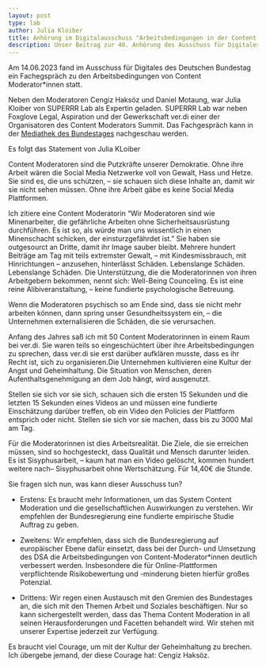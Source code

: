 ```yaml
---
layout: post
type: lab
author: Julia Kloiber
title: Anhörung im Digitalausschuss "Arbeitsbedingungen in der Content Moderation"
description: Unser Beitrag zur 40. Anhörung des Ausschuss für Digitales im Deutschen Bundestag.
---
```


<p>Am 14.06.2023 fand im Ausschuss für Digitales des Deutschen Bundestag ein Fachegspräch zu den Arbeitsbedingungen von Content Moderator*innen statt.</p>
<p>Neben den Moderatoren Cengiz Haksöz und Daniel Motaung, war Julia Kloiber von SUPERRR Lab als Expertin geladen. SUPERRR Lab war neben Foxglove Legal, Aspiration und der Gewerkschaft ver.di einer der Organisatoren des Content Moderators Summit. Das Fachgespräch kann in der <a href="https://www.bundestag.de/mediathek?videoid=7554708#url=L21lZGlhdGhla292ZXJsYXk/dmlkZW9pZD03NTU0NzA4&mod=mediathek"> Mediathek des Bundestages</a> nachgeschau werden.</p>

<p>Es folgt das Statement von Julia KLoiber</p>

<p>Content Moderatoren sind die Putzkräfte unserer Demokratie. Ohne ihre Arbeit wären die Social Media Netzwerke voll von Gewalt, Hass und Hetze. Sie sind es, die uns schützen, – sie schauen sich diese Inhalte an, damit wir sie nicht sehen müssen. Ohne ihre Arbeit gäbe es keine Social Media Plattformen.</p>

<p>Ich zitiere eine Content Moderatorin “Wir Moderatoren sind wie Minenarbeiter, die gefährliche Arbeiten ohne Sicherheitsausrüstung durchführen. Es ist so, als würde man uns wissentlich in einen Minenschacht schicken, der einsturzgefährdet ist.” 
Sie haben sie outgesourct an Dritte, damit ihr Image sauber bleibt. Mehrere hundert Beiträge am Tag mit teils extremster Gewalt, – mit Kindesmissbrauch, mit Hinrichtungen – anzusehen, hinterlässt Schäden. Lebenslange Schäden. Lebenslange Schäden. Die Unterstützung, die die Moderatorinnen von ihren Arbeitgebern bekommen, nennt sich: Well-Being Counceling. Es ist eine reine Alibiveranstaltung, – keine fundierte psychologische Betreuung.</p>

<p>Wenn die Moderatoren psychisch so am Ende sind, dass sie nicht mehr arbeiten können, dann spring unser Gesundheitssystem ein, – die Unternehmen externalisieren die Schäden, die sie verursachen.</p>

<p>Anfang des Jahres saß ich mit 50 Content Moderatorinnen in einem Raum bei ver.di. Sie waren teils so eingeschüchtert über ihre Arbeitsbedingungen zu sprechen, dass ver.di sie erst darüber aufklären musste, dass es ihr Recht ist, sich zu organisieren.Die Unternehmen kultivieren eine Kultur der Angst und Geheimhaltung. Die Situation von Menschen, deren Aufenthaltsgenehmigung an dem Job hängt, wird ausgenutzt.</p>

<p>Stellen sie sich vor sie sich, schauen sich die ersten 15 Sekunden und die letzten 15 Sekunden eines Videos an und müssen eine fundierte Einschätzung darüber treffen, ob ein Video den Policies der Plattform entsprich oder nicht. Stellen sie sich vor sie machen, dass bis zu 3000 Mal am Tag.</p>


<p>Für die Moderatorinnen ist dies Arbeitsrealität. Die Ziele, die sie erreichen müssen, sind so hochgesteckt, dass Qualität und Mensch darunter leiden. Es ist Sisyphusarbeit, – kaum hat man ein Video gelöscht, kommen hundert weitere nach– Sisyphusarbeit ohne Wertschätzung. Für 14,40€ die Stunde.</p>

<p>Sie fragen sich nun, was kann dieser Ausschuss tun?</p>
<p><ul><li>Erstens: Es braucht mehr Informationen, um das System Content Moderation und die gesellschaftlichen Auswirkungen zu verstehen. Wir empfehlen der Bundesregierung eine fundierte empirische Studie Auftrag zu geben.</p></li>


<p><li>Zweitens: Wir empfehlen, dass sich die Bundesregierung auf europäischer Ebene dafür einsetzt, dass bei der Durch- und Umsetzung des DSA die Arbeitsbedingungen von Content-Moderator*innen deutlich verbessert werden. Insbesondere die für Online-Plattformen verpflichtende Risikobewertung und -minderung bieten hierfür großes Potenzial.</p></li>


<p><li>Drittens: Wir regen einen Austausch mit den Gremien des Bundestages an, die sich mit den Themen Arbeit und Soziales beschäftigen. Nur so kann sichergestellt werden, dass das Thema Content Moderation in all seinen Herausforderungen und Facetten behandelt wird. Wir stehen mit unserer Expertise jederzeit zur Verfügung.</p></li></ul>


<p>Es braucht viel Courage, um mit der Kultur der Geheimhaltung zu brechen. Ich übergebe jemand, der diese Courage hat: Cengiz Haksöz.</p>



